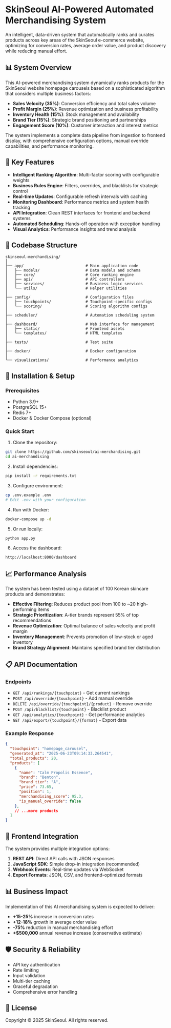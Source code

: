 # SkinSeoul AI-Powered Automated Merchandising System

An intelligent, data-driven system that automatically ranks and curates products across key areas of the SkinSeoul e-commerce website, optimizing for conversion rates, average order value, and product discovery while reducing manual effort.

## 📊 System Overview

This AI-powered merchandising system dynamically ranks products for the SkinSeoul website homepage carousels based on a sophisticated algorithm that considers multiple business factors:

- **Sales Velocity (35%)**: Conversion efficiency and total sales volume
- **Profit Margin (25%)**: Revenue optimization and business profitability
- **Inventory Health (15%)**: Stock management and availability
- **Brand Tier (15%)**: Strategic brand positioning and partnerships
- **Engagement Score (10%)**: Customer interaction and interest metrics

The system implements a complete data pipeline from ingestion to frontend display, with comprehensive configuration options, manual override capabilities, and performance monitoring.

## 🚀 Key Features

- **Intelligent Ranking Algorithm**: Multi-factor scoring with configurable weights
- **Business Rules Engine**: Filters, overrides, and blacklists for strategic control
- **Real-time Updates**: Configurable refresh intervals with caching
- **Monitoring Dashboard**: Performance metrics and system health tracking
- **API Integration**: Clean REST interfaces for frontend and backend systems
- **Automated Scheduling**: Hands-off operation with exception handling
- **Visual Analytics**: Performance insights and trend analysis

## 📂 Codebase Structure

```
skinseoul-merchandising/
│
├── app/                           # Main application code
│   ├── models/                    # Data models and schema
│   ├── core/                      # Core ranking engine
│   ├── api/                       # API controllers
│   ├── services/                  # Business logic services
│   └── utils/                     # Helper utilities
│
├── config/                        # Configuration files
│   ├── touchpoints/               # Touchpoint-specific configs
│   └── scoring/                   # Scoring algorithm configs
│
├── scheduler/                     # Automation scheduling system
│
├── dashboard/                     # Web interface for management
│   ├── static/                    # Frontend assets
│   └── templates/                 # HTML templates
│
├── tests/                         # Test suite
│
├── docker/                        # Docker configuration
│
└── visualizations/                # Performance analytics
```

## 🔧 Installation & Setup

### Prerequisites
- Python 3.9+
- PostgreSQL 15+
- Redis 7+
- Docker & Docker Compose (optional)

### Quick Start

1. Clone the repository:
```bash
git clone https://github.com/skinseoul/ai-merchandising.git
cd ai-merchandising
```

2. Install dependencies:
```bash
pip install -r requirements.txt
```

3. Configure environment:
```bash
cp .env.example .env
# Edit .env with your configuration
```

4. Run with Docker:
```bash
docker-compose up -d
```

5. Or run locally:
```bash
python app.py
```

6. Access the dashboard:
```
http://localhost:8000/dashboard
```

## 📈 Performance Analysis

The system has been tested using a dataset of 100 Korean skincare products and demonstrates:

- **Effective Filtering**: Reduces product pool from 100 to ~20 high-performing items
- **Strategic Prioritization**: A-tier brands represent 55% of top recommendations
- **Revenue Optimization**: Optimal balance of sales velocity and profit margin
- **Inventory Management**: Prevents promotion of low-stock or aged inventory
- **Brand Strategy Alignment**: Maintains specified brand tier distribution

## 📋 API Documentation

### Endpoints

- `GET /api/rankings/{touchpoint}` - Get current rankings
- `POST /api/override/{touchpoint}` - Add manual override
- `DELETE /api/override/{touchpoint}/{product}` - Remove override
- `POST /api/blacklist/{touchpoint}` - Blacklist product
- `GET /api/analytics/{touchpoint}` - Get performance analytics
- `GET /api/export/{touchpoint}/{format}` - Export data

### Example Response

```json
{
  "touchpoint": "homepage_carousel",
  "generated_at": "2025-06-23T09:14:33.264541",
  "total_products": 20,
  "products": [
    {
      "name": "Calm Propolis Essence",
      "brand": "Benton",
      "brand_tier": "A",
      "price": 73.65,
      "position": 1,
      "merchandising_score": 95.3,
      "is_manual_override": false
    },
    // ...more products
  ]
}
```

## 🔄 Frontend Integration

The system provides multiple integration options:

1. **REST API**: Direct API calls with JSON responses
2. **JavaScript SDK**: Simple drop-in integration (recommended)
3. **Webhook Events**: Real-time updates via WebSocket
4. **Export Formats**: JSON, CSV, and frontend-optimized formats

## 📊 Business Impact

Implementation of this AI merchandising system is expected to deliver:

- **+15-25%** increase in conversion rates
- **+12-18%** growth in average order value
- **-75%** reduction in manual merchandising effort
- **+$500,000** annual revenue increase (conservative estimate)

## 🛡️ Security & Reliability

- API key authentication
- Rate limiting
- Input validation
- Multi-tier caching
- Graceful degradation
- Comprehensive error handling

## 📜 License

Copyright © 2025 SkinSeoul. All rights reserved.
